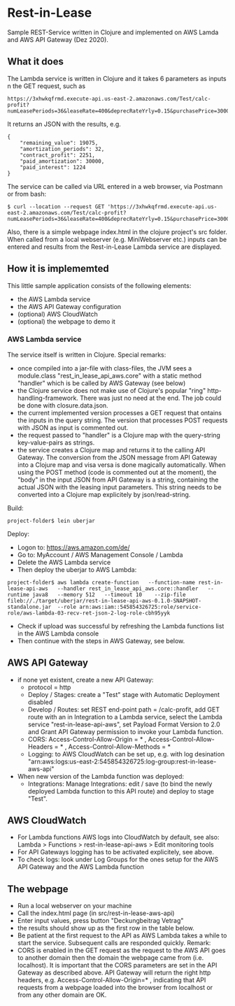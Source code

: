 # Rest-in-Lease
Sample REST-Service written in Clojure and implemented on AWS Lamda and AWS API Gateway (Dez 2020).
## What it does
The Lambda service is written in Clojure and it takes 6 parameters as inputs n the GET request, such as 
```
https://3xhwkqfrmd.execute-api.us-east-2.amazonaws.com/Test/calc-profit?numLeasePeriods=36&leaseRate=400&deprecRateYrly=0.15&purchasePrice=30000&refiInterestRateYrly=0.03&refiAnnuity=1000
```
It returns an JSON with the results, e.g.
```
{
    "remaining_value": 19075,
    "amortization_periods": 32,
    "contract_profit": 2251,
    "paid_amortization": 30000,
    "paid_interest": 1224
}
```
The service can be called via URL entered in a web browser, via Postmann or from bash: 
```
$ curl --location --request GET 'https://3xhwkqfrmd.execute-api.us-east-2.amazonaws.com/Test/calc-profit?numLeasePeriods=36&leaseRate=400&deprecRateYrly=0.15&purchasePrice=30000&refiInterestRateYrly=0.03&refiAnnuity=1000'
```

Also, there is a simple webpage index.html in the clojure project's src folder. When called from a local webserver (e.g. MiniWebserver etc.) inputs can be entered and results from the Rest-in-Lease Lambda service are displayed.

## How it is implememted
This little sample application consists of the following elements: 
* the AWS Lambda service
* the AWS API Gateway configuration
* (optional) AWS CloudWatch
* (optional) the webpage to demo it 

### AWS Lambda service
The service itself is written in Clojure. 
Special remarks:
* once compiled into a jar-file with class-files, the JVM sees a module.class "rest_in_lease_api_aws.core" with a static method "handler" which is be called by AWS Gateway (see below)
* the Clojure service does not make use of Clojure's popular "ring" http-handling-framework. There was just no need at the end. The job could be done with closure.data.json.
* the current implemented version processes a GET request that ontains the inputs in the query string. The version that processes POST requests with JSON as input is commented out. 
* the request passed to "handler" is a Clojure map with the query-string key-value-pairs as strings. 
* the service creates a Clojure map and returns it to the calling API Gateway. The conversion from the JSON message from API Gateway into a Clojure map and visa versa  is done magically automatically. When using the POST method (code is commented out at the moment), the "body" in the input JSON from API Gateway is a string, containing the actual JSON with the leasing input parameters. This string needs to be converted into a Clojure map explicitely by json/read-string.   

Build:
```
project-folder$ lein uberjar
```
Deploy:
* Logon to: https://aws.amazon.com/de/
* Go to: MyAccount / AWS Management Console / Lambda
* Delete the AWS Lambda service
* Then deploy the uberjar to AWS Lambda:
```
project-folder$ aws lambda create-function   --function-name rest-in-lease-api-aws   --handler rest_in_lease_api_aws.core::handler   --runtime java8   --memory 512   --timeout 10    --zip-file fileb://./target/uberjar/rest-in-lease-api-aws-0.1.0-SNAPSHOT-standalone.jar  --role arn:aws:iam::545854326725:role/service-role/aws-lambda-03-recv-ret-json-2-log-role-cbh95yyk
```
* Check if upload was successful by refreshing the Lambda functions list in the AWS Lambda console
* Then continue with the steps in AWS Gateway, see below.

## AWS API Gateway
* if none yet existent, create a new API Gateway: 
  * protocol = http
  * Deploy / Stages: create a "Test" stage with Automatic Deployment disabled
  * Develop / Routes: set REST end-point path = /calc-profit, add GET route with an in Integration to a Lambda service, select the Lambda service "rest-in-lease-api-aws", set Payload Format Version to 2.0 and Grant API Gateway permission to invoke your Lambda function.
  * CORS: Access-Control-Allow-Origin = * , Access-Control-Allow-Headers = * , Access-Control-Allow-Methods = *
  * Logging: to AWS CloudWatch can be set up, e.g. with log desination "arn:aws:logs:us-east-2:545854326725:log-group:rest-in-lease-aws-api" 
 * When new version of the Lambda function was deployed:
   * Integrations: Manage Integrations: edit / save (to bind the newly deployed Lambda function to this API route) and deploy to stage "Test".
 
 ## AWS CloudWatch
 * For Lambda functions AWS logs into CloudWatch by default, see also:  Lambda > Functions > rest-in-lease-api-aws > Edit monitoring tools
 * For API Gateways logging has to be activated explicitely, see above.
 * To check logs: look under Log Groups for the ones setup for the AWS API Gateway and the AWS Lambda function 

## The webpage
* Run a local webserver on your machine
* Call the index.html page (in src/rest-in-lease-aws-api) 
* Enter input values, press button "Deckungbeitrag Vetrag"
* the results should show up as the first row in the table below.
* Be patient at the first request to the API as AWS Lambda takes a while to start the service. Subsequent calls are responded quickly.
Remark:
* CORS is enabled in the GET request as the request to the AWS API goes to another domain then the domain the webpage came from (i.e. localhost). It is important that the CORS parameters are set in the API Gateway as described above. API Gateway will return the right http headers, e.g. Access-Control-Allow-Origin=* , indicating that API requests from a webpage loaded into the browser from localhost or from any other domain are OK. 



